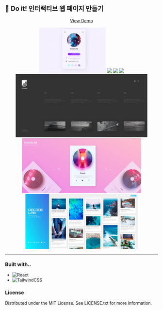 ## 📓 Do it! 인터랙티브 웹 페이지 만들기

<p align="center">
 <a href="https://ameliacode.github.io/doit_interactive_web">View Demo</a>
</p>
<p align="center">
    <img src="public/img/home/1.gif" height="150px">
    <img src="public/img/home/2.gif" height="150px">
    <img src="public/img/home/3.gif" height="150px">
    <img src="public/img/home/4.gif" height="209px">
    <img src="public/img/home/5.JPG" height="209px">
    <img src="public/img/home/6.gif" height="181px">
    <img src="public/img/home/7.JPG" height="181px">
</p>

---

### Built with..
* ![React](https://img.shields.io/badge/react-%2320232a.svg?style=for-the-badge&logo=react&logoColor=%2361DAFB)
* ![TailwindCSS](https://img.shields.io/badge/tailwindcss-%2338B2AC.svg?style=for-the-badge&logo=tailwind-css&logoColor=white)

### License

Distributed under the MIT License. See LICENSE.txt for more information.
